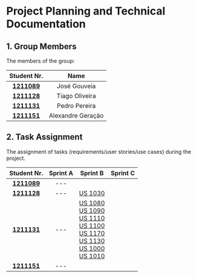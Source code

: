 # Project Planning and Technical Documentation

## 1. Group Members

The members of the group:

|           Student Nr.            |       Name        |
|:--------------------------------:|:-----------------:|
| **[1211089](1211089/readme.md)** |   José Gouveia    |
| **[1211128](1211128/readme.md)** |  Tiago Oliveira   |
| **[1211131](1211131/readme.md)** |   Pedro Pereira   |
| **[1211151](1211151/readme.md)** | Alexandre Geração |



## 2. Task Assignment

The assignment of tasks (requirements/user stories/use cases) during the project.

|           Student Nr.            | Sprint A |                                                                                                                                  Sprint B                                                                                                                                  | Sprint C |
|:--------------------------------:|:--------:|:--------------------------------------------------------------------------------------------------------------------------------------------------------------------------------------------------------------------------------------------------------------------------:|:--------:|
| **[1211089](1211089/readme.md)** |   ---    |                                                                                                                                                                                                                                                                            |          |
| **[1211128](1211128/readme.md)** |   ---    | [US 1030](US_1030/readme.md)<br>                                                                                                                                                                                                                                                         |          |
| **[1211131](1211131/readme.md)** |   ---    | [US 1080](US_1080/readme.md) <br> [US 1090](US_1090/readme.md) <br>  [US 1110](US_1110/readme.md) <br>[US 1100](US_1100/readme.md) <br> [US 1170](US_1170/readme.md) <br> [US 1130](US_1130/readme.md) <br> [US 1000](US_1000/readme.md) <br> [US 1010](US_1010/readme.md) |          |
| **[1211151](1211151/readme.md)** |   ---    |                                                                                                                                                                                                                                                                            |          |
